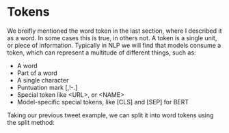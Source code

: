 # Tokens

We breifly mentioned the word token in the last section, where I described it as a word. In some cases this is true, in others not. A token is a single unit, or piece of information. Typically in NLP we will find that models consume a token, which can represent a multitude of different things, such as:

* A word
* Part of a word
* A single character
* Puntuation mark [,!-.]
* Special token like \<URL>, or \<NAME>
* Model-specific special tokens, like [CLS] and [SEP] for BERT

Taking our previous tweet example, we can split it into word tokens using the split method:
